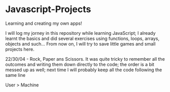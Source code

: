 # Javascript-Projects
Learning and creating my own apps!

I will log my jorney in this repository while learning JavaScript; I already learnt the basics and did several exercises using functions, loops, arrays, objects and such... From now on, I will try to save little games and small projects here.

22/30/04 - Rock, Paper ans Scissors.
It was quite tricky to remember all the outcomes and writing them down directly to the code; the order is a bit messed up as well; next time I will probably keep all the code following the same line

User > Machine
